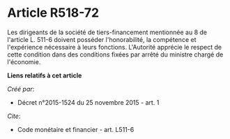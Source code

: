 # Article R518-72

Les dirigeants de la société de tiers-financement mentionnée au 8 de l'article L. 511-6 doivent posséder l'honorabilité, la
compétence et l'expérience nécessaire à leurs fonctions. L'Autorité apprécie le respect de cette condition dans des
conditions fixées par arrêté du ministre chargé de l'économie.

**Liens relatifs à cet article**

_Créé par_:

  - Décret n°2015-1524 du 25 novembre 2015 - art. 1

_Cite_:

  - Code monétaire et financier - art. L511-6
